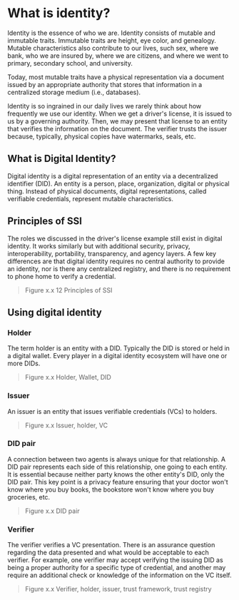 # What is identity?

Identity is the essence of who we are. Identity consists of mutable and immutable traits. Immutable traits are height, eye color, and genealogy. Mutable characteristics also contribute to our lives, such sex, where we bank, who we are insured by, where we are citizens, and where we went to primary, secondary school, and university. 

Today, most mutable traits have a physical representation via a document issued by an appropriate authority that stores that information in a centralized storage medium (i.e., databases).

Identity is so ingrained in our daily lives we rarely think about how frequently we use our identity. When we get a driver's license, it is issued to us by a governing authority. Then, we may present that license to an entity that verifies the information on the document. The verifier trusts the issuer because, typically, physical copies have watermarks, seals, etc. 

## What is Digital Identity?

Digital identity is a digital representation of an entity via a decentralized identifier (DID). An entity is a person, place, organization, digital or physical thing. Instead of physical documents, digital representations, called verifiable credentials, represent mutable characteristics.

## Principles of SSI

The roles we discussed in the driver's license example still exist in digital identity. It works similarly but with additional security, privacy, interoperability, portability, transparency, and agency layers. A few key differences are that digital identity requires no central authority to provide an identity, nor is there any centralized registry, and there is no requirement to phone home to verify a credential. 

> Figure x.x 12 Principles of SSI

## Using digital identity

### Holder

The term holder is an entity with a DID. Typically the DID is stored or held in a digital wallet. Every player in a digital identity ecosystem will have one or more DIDs.

> Figure x.x Holder, Wallet, DID

### Issuer

An issuer is an entity that issues verifiable credentials (VCs) to holders.

> Figure x.x Issuer, holder, VC

### DID pair

A connection between two agents is always unique for that relationship. A DID pair represents each side of this relationship, one going to each entity. It is essential because neither party knows the other entity's DID, only the DID pair. This key point is a privacy feature ensuring that your doctor won't know where you buy books, the bookstore won't know where you buy groceries, etc.

> Figure x.x DID pair

### Verifier

The verifier verifies a VC presentation. There is an assurance question regarding the data presented and what would be acceptable to each verifier. For example, one verifier may accept verifying the issuing DID as being a proper authority for a specific type of credential, and another may require an additional check or knowledge of the information on the VC itself.

> Figure x.x Verifier, holder, issuer, trust framework, trust registry
